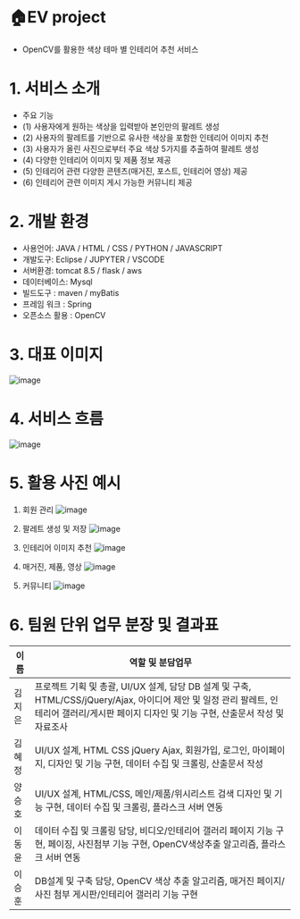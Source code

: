 # :house:EV project
- OpenCV를 활용한 색상 테마 별 인테리어 추천 서비스

# 1. 서비스 소개
- 주요 기능
- (1) 사용자에게 원하는 색상을 입력받아 본인만의 팔레트 생성
- (2) 사용자의 팔레트를 기반으로 유사한 색상을 포함한 인테리어 이미지 추천
- (3) 사용자가 올린 사진으로부터 주요 색상 5가지를 추출하여 팔레트 생성
- (4) 다양한 인테리어 이미지 및 제품 정보 제공
- (5) 인테리어 관련 다양한 콘텐츠(매거진, 포스트, 인테리어 영상) 제공
- (6) 인테리어 관련 이미지 게시 가능한 커뮤니티 제공

# 2. 개발 환경

- 사용언어: JAVA / HTML / CSS / PYTHON / JAVASCRIPT
- 개발도구: Eclipse / JUPYTER / VSCODE
- 서버환경: tomcat 8.5 / flask / aws
- 데이터베이스: Mysql
- 빌드도구 : maven / myBatis
- 프레임 워크 : Spring
- 오픈소스 활용 : OpenCV

# 3. 대표 이미지
![image](https://user-images.githubusercontent.com/96643770/165432623-f67fa18a-3d33-4a61-ab9c-221f5f917517.png)

# 4. 서비스 흐름
![image](https://user-images.githubusercontent.com/97093411/166112902-bd6f4b43-512e-4461-9f97-ac9c31af87ea.png)

# 5. 활용 사진 예시
1. 회원 관리
![image](https://user-images.githubusercontent.com/97093411/166113118-046d83ff-4010-4f33-8ccf-d188cdaeddbb.png)

2. 팔레트 생성 및 저장
![image](https://user-images.githubusercontent.com/97093411/166113124-e8180067-caba-4b52-bbcd-fd54887b3829.png)

3. 인테리어 이미지 추천
![image](https://user-images.githubusercontent.com/97093411/166113134-3f74aaf5-b215-4253-bee6-f549575359da.png)

4. 매거진, 제품, 영상
![image](https://user-images.githubusercontent.com/97093411/166113145-838bd146-2851-49c7-8280-51bca1586083.png)

5. 커뮤니티
![image](https://user-images.githubusercontent.com/97093411/166113152-375e1612-11a4-45f0-a7ed-b5a230c08abf.png)

# 6. 팀원 단위 업무 분장 및 결과표
|이름|역할 및 분담업무|
|------|------|
|김지은|프로젝트 기획 및 총괄, UI/UX 설계, 담당 DB 설계 및 구축, HTML/CSS/jQuery/Ajax, 아이디어 제안 및 일정 관리 팔레트, 인테리어 갤러리/게시판 페이지 디자인 및 기능 구현, 산출문서 작성 및 자료조사|
|김혜정|UI/UX 설계, HTML CSS  jQuery  Ajax, 회원가입, 로그인, 마이페이지, 디자인 및 기능 구현, 데이터 수집 및 크롤링, 산출문서 작성|
|양승호|UI/UX 설계, HTML/CSS, 메인/제품/위시리스트 검색 디자인 및 기능 구현, 데이터 수집 및 크롤링, 플라스크 서버 연동|
|이동윤|데이터 수집 및 크롤링 담당, 비디오/인테리어 갤러리 페이지 기능 구현, 페이징, 사진첨부 기능 구현, OpenCV색상추출 알고리즘, 플라스크 서버 연동|
|이승훈|DB설계 및 구축 담당, OpenCV 색상 추출 알고리즘, 매거진 페이지/사진 첨부 게시판/인테리어 갤러리 기능 구현|

